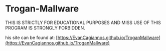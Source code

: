 # Trogan-Mallware
THIS IS STRICTLY FOR EDUCATIONAL PURPOSES AND MISS USE OF THIS PROGRAM IS STRONGLY FORBIDDEN.

his site can be found at: [https://EvanCagiannos.github.io/TroganMallware](https://EvanCagiannos.github.io/TroganMallware)

